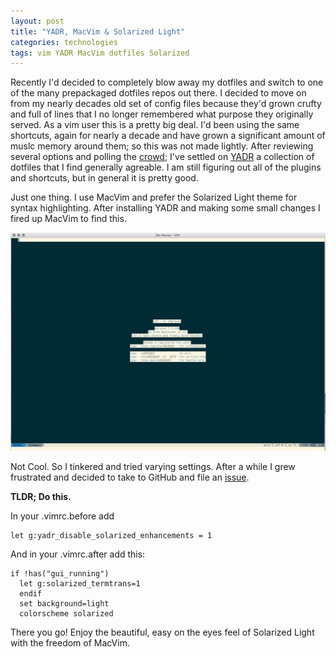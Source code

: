 ```yaml
---
layout: post
title: "YADR, MacVim & Solarized Light"
categories: technologies
tags: vim YADR MacVim dotfiles Solarized
---
```


Recently I'd decided to completely blow away my dotfiles and switch to one of the many prepackaged dotfiles repos out there.
I decided to move on from my nearly decades old set of config files because they'd grown crufty and full of lines that I no longer remembered what purpose they originally served.
As a vim user this is a pretty big deal. I'd been using the same shortcuts, again for nearly a decade and have grown a significant amount of muslc memory around them; so this was not made lightly.
After reviewing several options and polling the [crowd](https://twitter.com/Cheston/status/552555405734199296); I've settled on [YADR](https://github.com/skwp/dotfiles) a collection of dotfiles that I find generally agreable.
I am still figuring out all of the plugins and shortcuts, but in general it is pretty good. 

Just one thing. I use MacVim and prefer the Solarized Light theme for syntax highlighting. After installing YADR and making some small changes I fired up MacVim to find this.


![MacvimYADR](/src/img/vim_broken_solarized.jpg)


Not Cool. So I tinkered and tried varying settings. After a while I grew frustrated and decided to take to GitHub and file an [issue](https://github.com/skwp/dotfiles/issues/597#issuecomment-72624161).

__TLDR; Do this.__

In your .vimrc.before add

```vim
let g:yadr_disable_solarized_enhancements = 1
```

And in your .vimrc.after add this:

```vim
if !has("gui_running")
  let g:solarized_termtrans=1
  endif
  set background=light
  colorscheme solarized
```


There you go! Enjoy the beautiful, easy on the eyes feel of Solarized Light with the freedom of MacVim.
